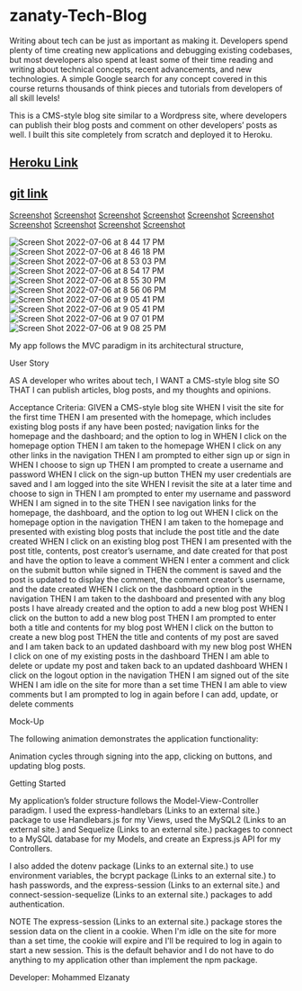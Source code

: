 # zanaty-Tech-Blog

Writing about tech can be just as important as making it. Developers spend plenty of time creating new applications and debugging existing codebases, but most developers also spend at least some of their time reading and writing about technical concepts, recent advancements, and new technologies. A simple Google search for any concept covered in this course returns thousands of think pieces and tutorials from developers of all skill levels!

This is a CMS-style blog site similar to a Wordpress site, where developers can publish their blog posts and comment on other developers’ posts as well. I built this site completely from scratch and deployed it to Heroku.

[Heroku Link](https://zanaty-techblog.herokuapp.com/)
------
[git link](https://zanatooo.github.io/zanaty-Tech-Blog/)
------
[Screenshot](./assets/Screen%20Shot%202022-07-06%20at%208.44.17%20PM.png)
[Screenshot](./assets/Screen%20Shot%202022-07-06%20at%208.46.18%20PM.png)
[Screenshot](./assets/Screen%20Shot%202022-07-06%20at%208.53.03%20PM.png)
[Screenshot](./assets/Screen%20Shot%202022-07-06%20at%208.54.17%20PM.png)
[Screenshot](./assets/Screen%20Shot%202022-07-06%20at%208.55.30%20PM.png)
[Screenshot](./assets/Screen%20Shot%202022-07-06%20at%208.56.06%20PM.png)
[Screenshot](./assets/Screen%20Shot%202022-07-06%20at%209.04.38%20PM.png)
[Screenshot](./assets/Screen%20Shot%202022-07-06%20at%209.05.41%20PM.png)
[Screenshot](./assets/Screen%20Shot%202022-07-06%20at%209.07.01%20PM.png)
[Screenshot](./assets/Screen%20Shot%202022-07-06%20at%209.08.25%20PM.png)

![Screen Shot 2022-07-06 at 8 44 17 PM](https://user-images.githubusercontent.com/67457318/179900722-6fb3df71-0d77-405d-8463-1f5349aa6b6a.png)
![Screen Shot 2022-07-06 at 8 46 18 PM](https://user-images.githubusercontent.com/67457318/179900774-812e7e32-c708-4817-9acf-9455e806944f.png)
![Screen Shot 2022-07-06 at 8 53 03 PM](https://user-images.githubusercontent.com/67457318/179900787-2a3f7f06-f23f-4e57-8d62-49c042bd54db.png)
![Screen Shot 2022-07-06 at 8 54 17 PM](https://user-images.githubusercontent.com/67457318/179900810-ee9dc7e8-cba4-43ba-a664-576c503bacd2.png)
![Screen Shot 2022-07-06 at 8 55 30 PM](https://user-images.githubusercontent.com/67457318/179900843-10c8ae83-1b9a-4261-bb87-742d4c7f929f.png)
![Screen Shot 2022-07-06 at 8 56 06 PM](https://user-images.githubusercontent.com/67457318/179900878-07397592-2acb-44d2-a336-119fa80d6bc4.png)
![Screen Shot 2022-07-06 at 9 05 41 PM](https://user-images.githubusercontent.com/67457318/179900934-1ec1e4e4-3aa3-4055-a4f3-18e4914d7c5e.png)
![Screen Shot 2022-07-06 at 9 05 41 PM](https://user-images.githubusercontent.com/67457318/179901026-3dddaaf1-9863-49fc-aeb1-6586a063c561.png)
![Screen Shot 2022-07-06 at 9 07 01 PM](https://user-images.githubusercontent.com/67457318/179901063-ce310417-1dbf-45a3-8b5c-4f742e567fdb.png)
![Screen Shot 2022-07-06 at 9 08 25 PM](https://user-images.githubusercontent.com/67457318/179901093-0ef81fee-9116-42d7-b83f-49106088cff2.png)


My app follows the MVC paradigm in its architectural structure,

User Story

AS A developer who writes about tech, I WANT a CMS-style blog site SO THAT I can publish articles, blog posts, and my thoughts and opinions.

Acceptance Criteria:
GIVEN a CMS-style blog site
WHEN I visit the site for the first time
THEN I am presented with the homepage, which includes existing blog posts if any have been posted; navigation links for the homepage and the dashboard; and the option to log in
WHEN I click on the homepage option
THEN I am taken to the homepage
WHEN I click on any other links in the navigation
THEN I am prompted to either sign up or sign in
WHEN I choose to sign up
THEN I am prompted to create a username and password
WHEN I click on the sign-up button
THEN my user credentials are saved and I am logged into the site
WHEN I revisit the site at a later time and choose to sign in
THEN I am prompted to enter my username and password
WHEN I am signed in to the site
THEN I see navigation links for the homepage, the dashboard, and the option to log out
WHEN I click on the homepage option in the navigation
THEN I am taken to the homepage and presented with existing blog posts that include the post title and the date created
WHEN I click on an existing blog post
THEN I am presented with the post title, contents, post creator’s username, and date created for that post and have the option to leave a comment
WHEN I enter a comment and click on the submit button while signed in
THEN the comment is saved and the post is updated to display the comment, the comment creator’s username, and the date created
WHEN I click on the dashboard option in the navigation
THEN I am taken to the dashboard and presented with any blog posts I have already created and the option to add a new blog post
WHEN I click on the button to add a new blog post
THEN I am prompted to enter both a title and contents for my blog post
WHEN I click on the button to create a new blog post
THEN the title and contents of my post are saved and I am taken back to an updated dashboard with my new blog post
WHEN I click on one of my existing posts in the dashboard
THEN I am able to delete or update my post and taken back to an updated dashboard
WHEN I click on the logout option in the navigation
THEN I am signed out of the site
WHEN I am idle on the site for more than a set time
THEN I am able to view comments but I am prompted to log in again before I can add, update, or delete comments

Mock-Up

The following animation demonstrates the application functionality:

Animation cycles through signing into the app, clicking on buttons, and updating blog posts.

Getting Started

My application’s folder structure follows the Model-View-Controller paradigm. I used the express-handlebars (Links to an external site.) package to use Handlebars.js for my Views, used the MySQL2 (Links to an external site.) and Sequelize (Links to an external site.) packages to connect to a MySQL database for my Models, and create an Express.js API for my Controllers.

I also added the dotenv package (Links to an external site.) to use environment variables, the bcrypt package (Links to an external site.) to hash passwords, and the express-session (Links to an external site.) and connect-session-sequelize (Links to an external site.) packages to add authentication.

NOTE
The express-session (Links to an external site.) package stores the session data on the client in a cookie. When I'm idle on the site for more than a set time, the cookie will expire and I'll be required to log in again to start a new session. This is the default behavior and I do not have to do anything to my application other than implement the npm package.

Developer:
Mohammed Elzanaty


